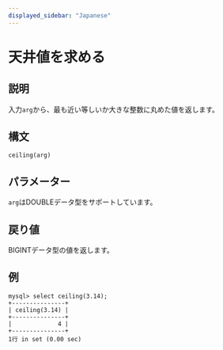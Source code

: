 ```yaml
---
displayed_sidebar: "Japanese"
---
```


# 天井値を求める

## 説明

入力`arg`から、最も近い等しいか大きな整数に丸めた値を返します。

## 構文

```Shell
ceiling(arg)
```

## パラメーター

`arg`はDOUBLEデータ型をサポートしています。

## 戻り値

BIGINTデータ型の値を返します。

## 例

```Plain
mysql> select ceiling(3.14);
+---------------+
| ceiling(3.14) |
+---------------+
|             4 |
+---------------+
1行 in set (0.00 sec)
```